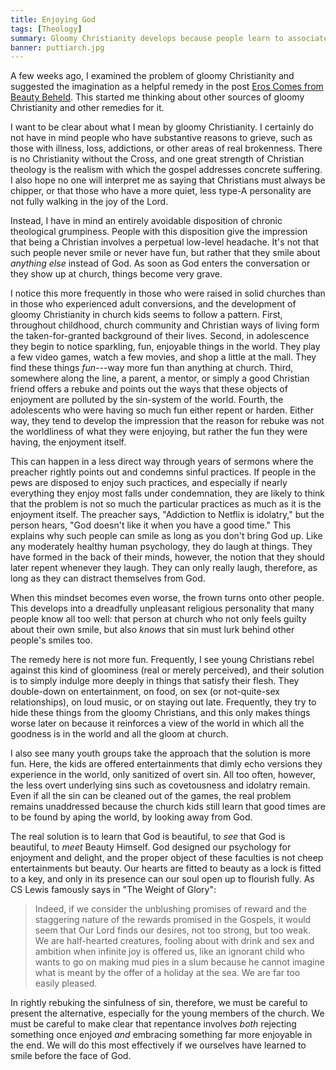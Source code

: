```yaml
---
title: Enjoying God
tags: [Theology]
summary: Gloomy Christianity develops because people learn to associate enjoyment with sin.  The solution is not more games in church, but rather a revelation of God's beauty.
banner: puttiarch.jpg
---
```


A few weeks ago, I examined the problem of gloomy Christianity and suggested the imagination as a helpful remedy in the post [Eros Comes from Beauty Beheld](http://www.dansheffler.com/blog/2019-05-30-eros-comes-from-beauty-beheld/).  This started me thinking about other sources of gloomy Christianity and other remedies for it.

I want to be clear about what I mean by gloomy Christianity.  I certainly do not have in mind people who have substantive reasons to grieve, such as those with illness, loss, addictions, or other areas of real brokenness.  There is no Christianity without the Cross, and one great strength of Christian theology is the realism with which the gospel addresses concrete suffering.  I also hope no one will interpret me as saying that Christians must always be chipper, or that those who have a more quiet, less type-A personality are not fully walking in the joy of the Lord.

Instead, I have in mind an entirely avoidable disposition of chronic theological grumpiness.  People with this disposition give the impression that being a Christian involves a perpetual low-level headache.  It's not that such people never smile or never have fun, but rather that they smile about *anything else* instead of God.  As soon as God enters the conversation or they show up at church, things become very grave.<!--more-->

I notice this more frequently in those who were raised in solid churches than in those who experienced adult conversions, and the development of gloomy Christianity in church kids seems to follow a pattern.  First, throughout childhood, church community and Christian ways of living form the taken-for-granted background of their lives.  Second, in adolescence they begin to notice sparkling, fun, enjoyable things in the world.  They play a few video games, watch a few movies, and shop a little at the mall.  They find these things *fun*---way more fun than anything at church.  Third, somewhere along the line, a parent, a mentor, or simply a good Christian friend offers a rebuke and points out the ways that these objects of enjoyment are polluted by the sin-system of the world.  Fourth, the adolescents who were having so much fun either repent or harden.  Either way, they tend to develop the impression that the reason for rebuke was not the worldliness of what they were enjoying, but rather the fun they were having, the enjoyment itself.

This can happen in a less direct way through years of sermons where the preacher rightly points out and condemns sinful practices.  If people in the pews are disposed to enjoy such practices, and especially if nearly everything they enjoy most falls under condemnation, they are likely to think that the problem is not so much the particular practices as much as it is the enjoyment itself.  The preacher says, "Addiction to Netflix is idolatry," but the person hears, "God doesn't like it when you have a good time."  This explains why such people can smile as long as you don't bring God up.  Like any moderately healthy human psychology, they do laugh at things.  They have formed in the back of their minds, however, the notion that they should later repent whenever they laugh.  They can only really laugh, therefore, as long as they can distract themselves from God.

When this mindset becomes even worse, the frown turns onto other people.  This develops into a dreadfully unpleasant religious personality that many people know all too well:  that person at church who not only feels guilty about their own smile, but also *knows* that sin must lurk behind other people's smiles too.

The remedy here is not more fun.  Frequently, I see young Christians rebel against this kind of gloominess (real or merely perceived), and their solution is to simply indulge more deeply in things that satisfy their flesh.  They double-down on entertainment, on food, on sex (or not-quite-sex relationships), on loud music, or on staying out late.  Frequently, they try to hide these things from the gloomy Christians, and this only makes things worse later on because it reinforces a view of the world in which all the goodness is in the world and all the gloom at church.

I also see many youth groups take the approach that the solution is more fun.  Here, the kids are offered entertainments that dimly echo versions they experience in the world, only sanitized of overt sin.  All too often, however, the less overt underlying sins such as covetousness and idolatry remain.  Even if all the sin can be cleaned out of the games, the real problem remains unaddressed because the church kids still learn that good times are to be found by aping the world, by looking away from God.

The real solution is to learn that God is beautiful, to *see* that God is beautiful, to *meet* Beauty Himself.  God designed our psychology for enjoyment and delight, and the proper object of these faculties is not cheep entertainments but beauty.  Our hearts are fitted to beauty as a lock is fitted to a key, and only in its presence can our soul open up to flourish fully.  As CS Lewis famously says in "The Weight of Glory":

> Indeed, if we consider the unblushing promises of reward and the
> staggering nature of the rewards promised in the Gospels, it
> would seem that Our Lord finds our desires, not too strong, but
> too weak.  We are half-hearted creatures, fooling about with
> drink and sex and ambition when infinite joy is offered us, like
> an ignorant child who wants to go on making mud pies in a slum
> because he cannot imagine what is meant by the offer of a holiday
> at the sea.  We are far too easily pleased.

In rightly rebuking the sinfulness of sin, therefore, we must be careful to present the alternative, especially for the young members of the church.  We must be careful to make clear that repentance involves *both* rejecting something once enjoyed *and* embracing something far more enjoyable in the end.  We will do this most effectively if we ourselves have learned to smile before the face of God.